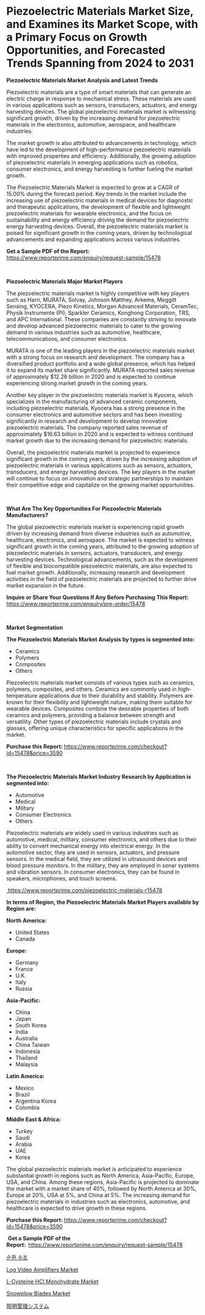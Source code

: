 <p><h1>Piezoelectric Materials Market Size, and Examines its Market Scope, with a Primary Focus on Growth Opportunities, and Forecasted Trends Spanning from 2024 to 2031</h1></p><p><strong>Piezoelectric Materials Market Analysis and Latest Trends</strong></p>
<p><p>Piezoelectric materials are a type of smart materials that can generate an electric charge in response to mechanical stress. These materials are used in various applications such as sensors, transducers, actuators, and energy harvesting devices. The global piezoelectric materials market is witnessing significant growth, driven by the increasing demand for piezoelectric materials in the electronics, automotive, aerospace, and healthcare industries. </p><p>The market growth is also attributed to advancements in technology, which have led to the development of high-performance piezoelectric materials with improved properties and efficiency. Additionally, the growing adoption of piezoelectric materials in emerging applications such as robotics, consumer electronics, and energy harvesting is further fueling the market growth.</p><p>The Piezoelectric Materials Market is expected to grow at a CAGR of 15.00% during the forecast period. Key trends in the market include the increasing use of piezoelectric materials in medical devices for diagnostic and therapeutic applications, the development of flexible and lightweight piezoelectric materials for wearable electronics, and the focus on sustainability and energy efficiency driving the demand for piezoelectric energy harvesting devices. Overall, the piezoelectric materials market is poised for significant growth in the coming years, driven by technological advancements and expanding applications across various industries.</p></p>
<p><strong>Get a Sample PDF of the Report:&nbsp;</strong> <a href="https://www.reportprime.com/enquiry/request-sample/15478">https://www.reportprime.com/enquiry/request-sample/15478</a></p>
<p>&nbsp;</p>
<p><strong>Piezoelectric Materials Major Market Players</strong></p>
<p><p>The piezoelectric materials market is highly competitive with key players such as Harri, MURATA, Solvay, Johnson Matthey, Arkema, Meggitt Sensing, KYOCERA, Piezo Kinetics, Morgan Advanced Materials, CeramTec, Physik Instrumente (PI), Sparkler Ceramics, Konghong Corporation, TRS, and APC International. These companies are constantly striving to innovate and develop advanced piezoelectric materials to cater to the growing demand in various industries such as automotive, healthcare, telecommunications, and consumer electronics.</p><p>MURATA is one of the leading players in the piezoelectric materials market with a strong focus on research and development. The company has a diversified product portfolio and a wide global presence, which has helped it to expand its market share significantly. MURATA reported sales revenue of approximately $12.26 billion in 2020 and is expected to continue experiencing strong market growth in the coming years.</p><p>Another key player in the piezoelectric materials market is Kyocera, which specializes in the manufacturing of advanced ceramic components, including piezoelectric materials. Kyocera has a strong presence in the consumer electronics and automotive sectors and has been investing significantly in research and development to develop innovative piezoelectric materials. The company reported sales revenue of approximately $16.63 billion in 2020 and is expected to witness continued market growth due to the increasing demand for piezoelectric materials.</p><p>Overall, the piezoelectric materials market is projected to experience significant growth in the coming years, driven by the increasing adoption of piezoelectric materials in various applications such as sensors, actuators, transducers, and energy harvesting devices. The key players in the market will continue to focus on innovation and strategic partnerships to maintain their competitive edge and capitalize on the growing market opportunities.</p></p>
<p>&nbsp;</p>
<p><strong>What Are The Key Opportunities For Piezoelectric Materials Manufacturers?</strong></p>
<p><p>The global piezoelectric materials market is experiencing rapid growth driven by increasing demand from diverse industries such as automotive, healthcare, electronics, and aerospace. The market is expected to witness significant growth in the coming years, attributed to the growing adoption of piezoelectric materials in sensors, actuators, transducers, and energy harvesting devices. Technological advancements, such as the development of flexible and biocompatible piezoelectric materials, are also expected to fuel market growth. Additionally, increasing research and development activities in the field of piezoelectric materials are projected to further drive market expansion in the future.</p></p>
<p><strong>Inquire or Share Your Questions If Any Before Purchasing This Report:</strong> <a href="https://www.reportprime.com/enquiry/pre-order/15478">https://www.reportprime.com/enquiry/pre-order/15478</a></p>
<p>&nbsp;</p>
<p><strong>Market Segmentation</strong></p>
<p><strong>The Piezoelectric Materials Market Analysis by types is segmented into:</strong></p>
<p><ul><li>Ceramics</li><li>Polymers</li><li>Composites</li><li>Others</li></ul></p>
<p><p>Piezoelectric materials market consists of various types such as ceramics, polymers, composites, and others. Ceramics are commonly used in high-temperature applications due to their durability and stability. Polymers are known for their flexibility and lightweight nature, making them suitable for wearable devices. Composites combine the desirable properties of both ceramics and polymers, providing a balance between strength and versatility. Other types of piezoelectric materials include crystals and glasses, offering unique characteristics for specific applications in the market.</p></p>
<p><strong>Purchase this Report:&nbsp;</strong><a href="https://www.reportprime.com/checkout?id=15478&price=3590">https://www.reportprime.com/checkout?id=15478&price=3590</a></p>
<p>&nbsp;</p>
<p><strong>The Piezoelectric Materials Market Industry Research by Application is segmented into:</strong></p>
<p><ul><li>Automotive</li><li>Medical</li><li>Military</li><li>Consumer Electronics</li><li>Others</li></ul></p>
<p><p>Piezoelectric materials are widely used in various industries such as automotive, medical, military, consumer electronics, and others due to their ability to convert mechanical energy into electrical energy. In the automotive sector, they are used in sensors, actuators, and pressure sensors. In the medical field, they are utilized in ultrasound devices and blood pressure monitors. In the military, they are employed in sonar systems and vibration sensors. In consumer electronics, they can be found in speakers, microphones, and touch screens.</p></p>
<p><a href="https://www.reportprime.com/piezoelectric-materials-r15478">&nbsp;https://www.reportprime.com/piezoelectric-materials-r15478</a></p>
<p><strong>In terms of Region, the Piezoelectric Materials Market Players available by Region are:</strong></p>
<p>
    <p> <strong> North America: </strong>
        <ul>
            <li>United States</li>
            <li>Canada</li>
        </ul>
        </p> 
    <p> <strong> Europe: </strong>
        <ul>
            <li>Germany</li>
            <li>France</li>
            <li>U.K.</li>
            <li>Italy</li>
            <li>Russia</li>
        </ul>
        </p> 
    <p> <strong> Asia-Pacific: </strong>
        <ul>
            <li>China</li>
            <li>Japan</li>
            <li>South Korea</li>
            <li>India</li>
            <li>Australia</li>
            <li>China Taiwan</li>
            <li>Indonesia</li>
            <li>Thailand</li>
            <li>Malaysia</li>
        </ul>
        </p> 
    <p> <strong> Latin America: </strong>
        <ul>
            <li>Mexico</li>
            <li>Brazil</li>
            <li>Argentina Korea</li>
            <li>Colombia</li>
        </ul>
        </p> 
    <p> <strong> Middle East & Africa: </strong>
        <ul>
            <li>Turkey</li>
            <li>Saudi</li>
            <li>Arabia</li>
            <li>UAE</li>
            <li>Korea</li>
        </ul>
    </p>
    </p>
<p><p>The global piezoelectric materials market is anticipated to experience substantial growth in regions such as North America, Asia-Pacific, Europe, USA, and China. Among these regions, Asia-Pacific is projected to dominate the market with a market share of 40%, followed by North America at 30%, Europe at 20%, USA at 5%, and China at 5%. The increasing demand for piezoelectric materials in industries such as electronics, automotive, and healthcare is expected to drive growth in these regions.</p></p>
<p><strong>Purchase this Report: </strong><a href="https://www.reportprime.com/checkout?id=15478&price=3590">https://www.reportprime.com/checkout?id=15478&price=3590</a></p>
<p>&nbsp;<strong>Get a Sample PDF of the Report:&nbsp;&nbsp;</strong><a href="https://www.reportprime.com/enquiry/request-sample/15478">https://www.reportprime.com/enquiry/request-sample/15478</a></p>
<p><strong></strong></p>
<p><p><a href="https://medium.com/@genius6587678/%EC%88%9C%ED%99%98%EC%88%98-%EC%98%A8%EB%8F%84-%EC%A1%B0%EC%A0%88%EA%B8%B0-%EC%8B%9C%EC%9E%A5-%EC%9C%A0%ED%98%95-%EC%9D%91%EC%9A%A9-%EB%B0%8F-%EC%A7%80%EB%A6%AC%EC%97%90-%EB%8C%80%ED%95%9C-%ED%8F%AC%EA%B4%84%EC%A0%81-%ED%8F%89%EA%B0%80-f0f6b331783f">순환 수조</a></p><p><a href="https://shimmer-gardenia-37a.notion.site/Log-Video-Amplifiers-Market-Research-Report-Its-History-and-Forecast-2024-to-2031-969bdafd171a44daafc3b60affbea79f">Log Video Amplifiers Market</a></p><p><a href="https://www.linkedin.com/pulse/l-cysteine-hcl-monohydrate-market-size-furnishes-valuable-information-mh73e?trackingId=LVHd89izilIZZgOJld6PDw%3D%3D">L-Cysteine HCl Monohydrate Market</a></p><p><a href="https://view.publitas.com/reportprime-1/snowplow-blades-market-analysis-and-sze-forecasted-for-period-from-2024-to-2031/">Snowplow Blades Market</a></p><p><a href="https://medium.com/@ebbkautzer/%E7%85%A7%E6%98%8E%E7%AE%A1%E7%90%86%E3%82%B7%E3%82%B9%E3%83%86%E3%83%A0%E5%B8%82%E5%A0%B4%E3%81%AF-%E5%B8%82%E5%A0%B4%E3%82%B7%E3%82%A7%E3%82%A2-%E3%82%B5%E3%82%A4%E3%82%BA-%E3%81%8A%E3%82%88%E3%81%B32031%E5%B9%B4%E3%81%BE%E3%81%A7%E3%81%AE%E4%BA%88%E6%B8%AC%E3%81%BE%E3%81%A7%E3%82%92%E9%87%8D%E7%82%B9%E3%81%AB%E7%BD%AE%E3%81%84%E3%81%A6%E3%81%84%E3%81%BE%E3%81%99-47e594493f21">照明管理システム</a></p></p>